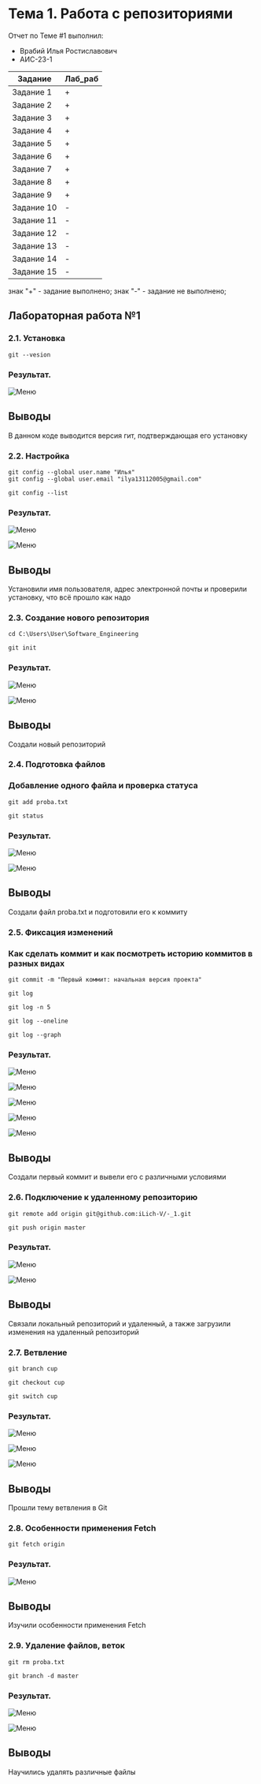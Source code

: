 # Тема 1. Работа с репозиториями
Отчет по Теме #1 выполнил:
- Врабий Илья Ростиславович
- АИС-23-1

| Задание | Лаб_раб |
| ------ | ------ |
| Задание 1 | + |
| Задание 2 | + |
| Задание 3 | + |
| Задание 4 | + |
| Задание 5 | + |
| Задание 6 | + |
| Задание 7 | + |
| Задание 8 | + |
| Задание 9 | + |
| Задание 10 | - |
| Задание 11 | - |
| Задание 12 | - |
| Задание 13 | - |
| Задание 14 | - |
| Задание 15 | - |

знак "+" - задание выполнено; знак "-" - задание не выполнено;

## Лабораторная работа №1
### 2.1. Установка

```
git --vesion
```
### Результат.
![Меню](https://github.com/iLich-V/Software_Engineering/blob/Тема_1/pic/Lab1_1.png)

## Выводы

В данном коде выводится версия гит, подтверждающая его установку

### 2.2. Настройка

```
git config --global user.name "Илья"
git config --global user.email "ilya13112005@gmail.com"

git config --list

```
### Результат.
![Меню](https://github.com/iLich-V/Software_Engineering/blob/Тема_1/pic/Lab1_2.png)

![Меню](https://github.com/iLich-V/Software_Engineering/blob/Тема_1/pic/Lab1_3.png)

## Выводы
Установили имя пользователя, адрес электронной почты и проверили установку, что всё прошло как надо

### 2.3. Создание нового репозитория

```
cd C:\Users\User\Software_Engineering

git init
```
### Результат.
![Меню](https://github.com/iLich-V/Software_Engineering/blob/Тема_1/pic/Lab1_4.png)

![Меню](https://github.com/iLich-V/Software_Engineering/blob/Тема_1/pic/Lab1_5.png)

## Выводы
Создали новый репозиторий

### 2.4. Подготовка файлов

### Добавление одного файла и проверка статуса 

```
git add proba.txt

git status
```

### Результат.
![Меню](https://github.com/iLich-V/Software_Engineering/blob/Тема_1/pic/Lab1_6.png)

![Меню](https://github.com/iLich-V/Software_Engineering/blob/Тема_1/pic/Lab1_7.png)

## Выводы
Создали файл proba.txt и подготовили его к коммиту

### 2.5. Фиксация изменений

### Как сделать коммит и как посмотреть историю коммитов в разных видах

```
git commit -m "Первый коммит: начальная версия проекта"

git log

git log -n 5

git log --oneline

git log --graph
```

### Результат.
![Меню](https://github.com/iLich-V/Software_Engineering/blob/Тема_1/pic/Lab1_8.png)

![Меню](https://github.com/iLich-V/Software_Engineering/blob/Тема_1/pic/Lab1_9.png)

![Меню](https://github.com/iLich-V/Software_Engineering/blob/Тема_1/pic/Lab1_10.png)

![Меню](https://github.com/iLich-V/Software_Engineering/blob/Тема_1/pic/Lab1_11.png)

![Меню](https://github.com/iLich-V/Software_Engineering/blob/Тема_1/pic/Lab1_12.png)

## Выводы
Создали первый коммит и вывели его с различными условиями

### 2.6. Подключение к удаленному репозиторию

```
git remote add origin git@github.com:iLich-V/-_1.git

git push origin master

```

### Результат.
![Меню](https://github.com/iLich-V/Software_Engineering/blob/Тема_1/pic/Lab1_13.png)

![Меню](https://github.com/iLich-V/Software_Engineering/blob/Тема_1/pic/Lab1_14.png)

## Выводы
Связали локальный репозиторий и удаленный, а также загрузили изменения на удаленный репозиторий

### 2.7. Ветвление
```
git branch cup

git checkout cup

git switch cup
```

### Результат.
![Меню](https://github.com/iLich-V/Software_Engineering/blob/Тема_1/pic/Lab1_15.png)

![Меню](https://github.com/iLich-V/Software_Engineering/blob/Тема_1/pic/Lab1_16.png)

![Меню](https://github.com/iLich-V/Software_Engineering/blob/Тема_1/pic/Lab1_17.png)

## Выводы
Прошли тему ветвления в Git

### 2.8. Особенности применения Fetch

```
git fetch origin
```

### Результат.
![Меню](https://github.com/iLich-V/Software_Engineering/blob/Тема_1/pic/Lab1_18.png)

## Выводы
Изучили особенности применения Fetch

### 2.9. Удаление файлов, веток

```
git rm proba.txt

git branch -d master
```

### Результат.
![Меню](https://github.com/iLich-V/Software_Engineering/blob/Тема_1/pic/Lab1_19.png)

![Меню](https://github.com/iLich-V/Software_Engineering/blob/Тема_1/pic/Lab1_20.png)

## Выводы
Научились удалять различные файлы


